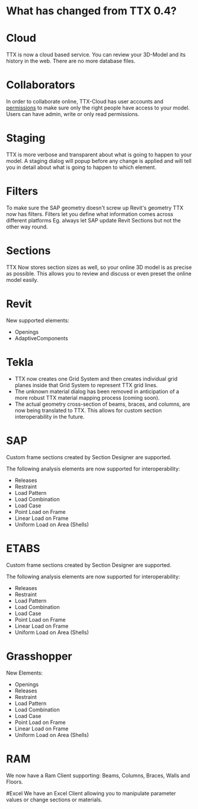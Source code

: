 # What has changed from TTX 0.4?

# Cloud
TTX is now a cloud based service. You can review your 3D-Model and its history in the web. There are no more database files.

# Collaborators
In order to collaborate online, TTX-Cloud has user accounts and [permissions](../detailed_documentation.md#permissions) to make sure only the right people have access to your model. Users can have admin, write or only read permissions.

# Staging
TTX is more verbose and transparent about what is going to happen to your model. A staging dialog will popup before any change is applied and will tell you in detail about what is going to happen to which element.

# Filters
To make sure the SAP geometry doesn't screw up Revit's geometry TTX now has filters. Filters let you define what information comes across different platforms Eg. always let SAP update Revit Sections but not the other way round.

# Sections
TTX Now stores section sizes as well, so your online 3D model is as precise as possible. This allows you to review and discuss or even preset the online model easily.

# Revit
New supported elements:
* Openings
* AdaptiveComponents

# Tekla
* TTX now creates one Grid System and then creates individual grid planes inside that Grid System to represent TTX grid lines.
* The unknown material dialog has been removed in anticipation of a more robust TTX material mapping process (coming soon).
* The actual geometry cross-section of beams, braces, and columns, are now being translated to TTX. This allows for custom section interoperability in the future.

# SAP
Custom frame sections created by Section Designer are supported.

The following analysis elements are now supported for interoperability:
* Releases
* Restraint
* Load Pattern
* Load Combination
* Load Case
* Point Load on Frame
* Linear Load on Frame
* Uniform Load on Area (Shells)


# ETABS

Custom frame sections created by Section Designer are supported.

The following analysis elements are now supported for interoperability:
* Releases
* Restraint
* Load Pattern
* Load Combination
* Load Case
* Point Load on Frame
* Linear Load on Frame
* Uniform Load on Area (Shells)

# Grasshopper
New Elements:
* Openings
* Releases
* Restraint
* Load Pattern
* Load Combination
* Load Case
* Point Load on Frame
* Linear Load on Frame
* Uniform Load on Area (Shells)

# RAM
We now have a Ram Client supporting: Beams, Columns, Braces, Walls and Floors.

#Excel
We have an Excel Client allowing you to manipulate parameter values or change sections or materials.